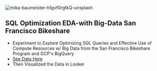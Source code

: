 ![mika-baumeister-h1gvf0rgtkQ-unsplash](https://user-images.githubusercontent.com/100870737/223905987-982deee9-ac5c-4c70-9c86-422e20d5babd.jpg)

## SQL Optimization EDA-with Big-Data San Francisco Bikeshare
- Experiment to Explore Optimizing SQL Queries and Effective Use of Compute Resources w/ Big Data from the San Francisco Bikeshare Program and GCP's BigQuery
- [See Data Here](https://console.cloud.google.com/marketplace/browse?filter=solution-type:dataset&q=san%20francisco%20ford%20gobike%20share)
- Then Visualized the Data in Looker
